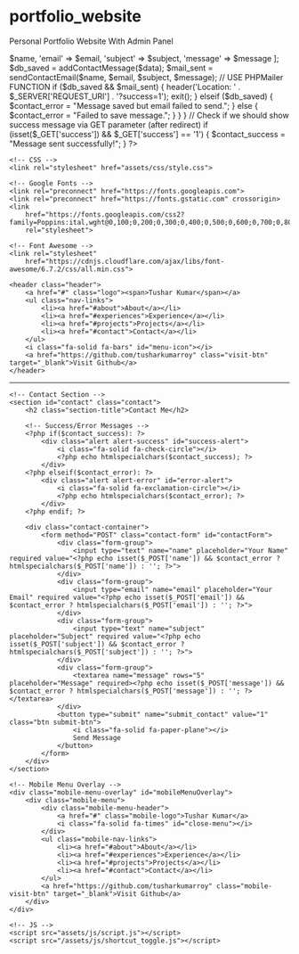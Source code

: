 # portfolio_website
Personal Portfolio Website With Admin Panel


<?php
require_once 'includes/send_mail.php';
require_once 'includes/functions.php';

// Fetch visible projects
$projects = getAllVisibleProjects();

// Handle contact form submission
$contact_success = '';
$contact_error = '';

if ($_SERVER['REQUEST_METHOD'] === 'POST') {
    $name = sanitize($_POST['name'] ?? '');
    $email = sanitize($_POST['email'] ?? '');
    $subject = sanitize($_POST['subject'] ?? '');
    $message = sanitize($_POST['message'] ?? '');

    if (empty($name) || empty($email) || empty($subject) || empty($message)) {
        $contact_error = "Please fill in all fields.";
    } elseif (!filter_var($email, FILTER_VALIDATE_EMAIL)) {
        $contact_error = "Invalid email address.";
    } else {
        // Save to database first
        $data = [
            'name' => $name,
            'email' => $email,
            'subject' => $subject,
            'message' => $message
        ];

        $db_saved = addContactMessage($data);
        $mail_sent = sendContactEmail($name, $email, $subject, $message);  // USE PHPMailer FUNCTION

        if ($db_saved && $mail_sent) {
            header('Location: ' . $_SERVER['REQUEST_URI'] . '?success=1');
            exit();
        } elseif ($db_saved) {
            $contact_error = "Message saved but email failed to send.";
        } else {
            $contact_error = "Failed to save message.";
        }
    }
}

// Check if we should show success message via GET parameter (after redirect)
if (isset($_GET['success']) && $_GET['success'] == '1') {
    $contact_success = "Message sent successfully!";
}
?>
<!DOCTYPE html>
<html lang="en">

<head>
    <meta charset="UTF-8">
    <meta name="viewport" content="width=device-width, initial-scale=1.0">
    <title>Portfolio Website</title>

    <!-- CSS -->
    <link rel="stylesheet" href="assets/css/style.css">

    <!-- Google Fonts -->
    <link rel="preconnect" href="https://fonts.googleapis.com">
    <link rel="preconnect" href="https://fonts.gstatic.com" crossorigin>
    <link
        href="https://fonts.googleapis.com/css2?family=Poppins:ital,wght@0,100;0,200;0,300;0,400;0,500;0,600;0,700;0,800;0,900&display=swap"
        rel="stylesheet">

    <!-- Font Awesome -->
    <link rel="stylesheet"
        href="https://cdnjs.cloudflare.com/ajax/libs/font-awesome/6.7.2/css/all.min.css">
</head>

<body>

    <header class="header">
        <a href="#" class="logo"><span>Tushar Kumar</span></a>
        <ul class="nav-links">
            <li><a href="#about">About</a></li>
            <li><a href="#experiences">Experience</a></li>
            <li><a href="#projects">Projects</a></li>
            <li><a href="#contact">Contact</a></li>
        </ul>
        <i class="fa-solid fa-bars" id="menu-icon"></i>
        <a href="https://github.com/tusharkumarroy" class="visit-btn" target="_blank">Visit Github</a>
    </header>

----------

    <!-- Contact Section -->
    <section id="contact" class="contact">
        <h2 class="section-title">Contact Me</h2>
        
        <!-- Success/Error Messages -->
        <?php if($contact_success): ?>
            <div class="alert alert-success" id="success-alert">
                <i class="fa-solid fa-check-circle"></i>
                <?php echo htmlspecialchars($contact_success); ?>
            </div>
        <?php elseif($contact_error): ?>
            <div class="alert alert-error" id="error-alert">
                <i class="fa-solid fa-exclamation-circle"></i>
                <?php echo htmlspecialchars($contact_error); ?>
            </div>
        <?php endif; ?>
        
        <div class="contact-container">
            <form method="POST" class="contact-form" id="contactForm">
                <div class="form-group">
                    <input type="text" name="name" placeholder="Your Name" required value="<?php echo isset($_POST['name']) && $contact_error ? htmlspecialchars($_POST['name']) : ''; ?>">
                </div>
                <div class="form-group">
                    <input type="email" name="email" placeholder="Your Email" required value="<?php echo isset($_POST['email']) && $contact_error ? htmlspecialchars($_POST['email']) : ''; ?>">
                </div>
                <div class="form-group">
                    <input type="text" name="subject" placeholder="Subject" required value="<?php echo isset($_POST['subject']) && $contact_error ? htmlspecialchars($_POST['subject']) : ''; ?>">
                </div>
                <div class="form-group">
                    <textarea name="message" rows="5" placeholder="Message" required><?php echo isset($_POST['message']) && $contact_error ? htmlspecialchars($_POST['message']) : ''; ?></textarea>
                </div>
                <button type="submit" name="submit_contact" value="1" class="btn submit-btn">
                    <i class="fa-solid fa-paper-plane"></i>
                    Send Message
                </button>
            </form>
        </div>
    </section>

    <!-- Mobile Menu Overlay -->
    <div class="mobile-menu-overlay" id="mobileMenuOverlay">
        <div class="mobile-menu">
            <div class="mobile-menu-header">
                <a href="#" class="mobile-logo">Tushar Kumar</a>
                <i class="fa-solid fa-times" id="close-menu"></i>
            </div>
            <ul class="mobile-nav-links">
                <li><a href="#about">About</a></li>
                <li><a href="#experiences">Experience</a></li>
                <li><a href="#projects">Projects</a></li>
                <li><a href="#contact">Contact</a></li>
            </ul>
            <a href="https://github.com/tusharkumarroy" class="mobile-visit-btn" target="_blank">Visit Github</a>
        </div>
    </div>

    <!-- JS -->
    <script src="assets/js/script.js"></script>
    <script src="/assets/js/shortcut_toggle.js"></script>
</body>

</html>